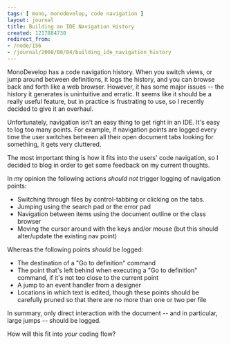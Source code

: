 ```yaml
---
tags: [ mono, monodevelop, code navigation ]
layout: journal
title: Building an IDE Navigation History
created: 1217884730
redirect_from:
- /node/156
- /journal/2008/08/04/building_ide_navigation_history
---
```

MonoDevelop has a code navigation history. When you switch views, or jump around
between definitions, it logs the history, and you can browse back and forth like
a web browser. However, it has some major issues -- the history it generates is
unintuitive and erratic. It seems like it should be a really useful feature, but
in practice is frustrating to use, so I recently decided to give it an
overhaul.<!--break-->

Unfortunately, navigation isn't an easy thing to get right in an IDE. It's easy
to log too many points. For example, if navigation points are logged every time
the user switches between all their open document tabs looking for something, it
gets very cluttered.

The most important thing is how it fits into the users' code navigation, so I
decided to blog in order to get some feedback on my current thoughts.

In my opinion the following actions _should not_ trigger logging of navigation
points:

* Switching through files by control-tabbing or clicking on the tabs.
* Jumping using the search pad or the error pad
* Navigation between items using the document outline or the class browser
* Moving the cursor around with the keys and/or mouse (but this should
  alter/update the existing nav point)

Whereas the following points _should_ be logged:

* The destination of a "Go to definition" command
* The point that's left behind when executing a "Go to definition" command, if
  it's not too close to the current point
* A jump to an event handler from a designer
* Locations in which text is edited, though these points should be carefully
  pruned so that there are no more than one or two per file

In summary, only direct interaction with the document -- and in particular,
large jumps -- should be logged.

How will this fit into _your_ coding flow?
